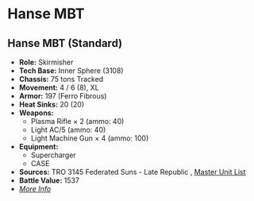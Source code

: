 # Hanse MBT 

## Hanse MBT (Standard) 

- **Role:** Skirmisher 
- **Tech Base:** Inner Sphere (3108) 
- **Chassis:** 75 tons Tracked 
- **Movement:** 4 / 6 (8), XL 
- **Armor:** 197 (Ferro Fibrous) 
- **Heat Sinks:** 20 (20) 
- **Weapons:** 
  - Plasma Rifle × 2 (ammo: 40) 
  - Light AC/5 (ammo: 40) 
  - Light Machine Gun × 4 (ammo: 100) 
- **Equipment:** 
  - Supercharger 
  - CASE 
- **Sources:** TRO 3145 Federated Suns - Late Republic , [Master Unit List](http://masterunitlist.info/Unit/Details/6326) 
- **Battle Value:** 1537 
- [*More Info*](hanse_mbt/hanse_mbt_standard.md) 

